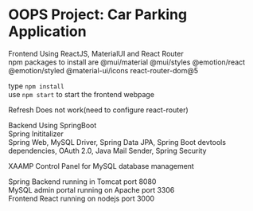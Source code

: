 # OOPS Project: Car Parking Application

Frontend Using ReactJS, MaterialUI and React Router  
npm packages to install are @mui/material @mui/styles @emotion/react @emotion/styled @material-ui/icons react-router-dom@5  

type `npm install`  
use `npm start` to start the frontend webpage  

Refresh Does not work(need to configure react-router)  

Backend Using SpringBoot  
Spring Inititalizer  
Spring Web, MySQL Driver, Spring Data JPA, Spring Boot devtools dependencies, OAuth 2.0, Java Mail Sender, Spring Security  

XAAMP Control Panel for MySQL database management 

Spring Backend running in Tomcat port 8080  
MySQL admin portal running on Apache port 3306  
Frontend React running on nodejs port 3000  


